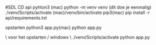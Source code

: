#SDL
CD api
pyhton3 (mac) python -m venv venv (dit doe je eenmalig)
./venv/Scripts/activate
(mac)/venv/bin/activate
pip3(mac) pip install -r api/requirements.txt

opstarten python3 app.py(mac) python app.py

\\ voor het opstarten / windows \\
./venv/Scripts/activate
python app.py
